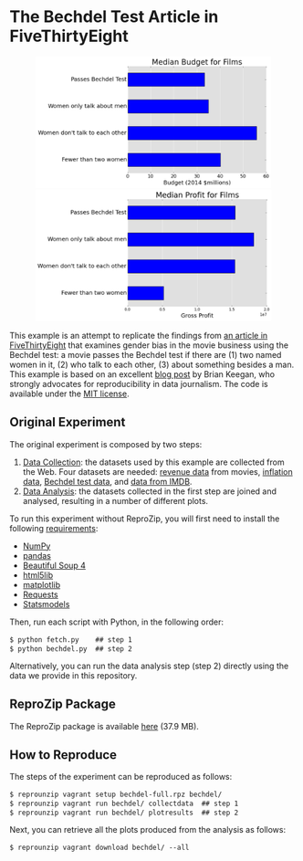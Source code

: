 The Bechdel Test Article in FiveThirtyEight
===========================================

<div align="center"><img src="median_budget.png" height="230">
<img src="median_profit.png" height="230"></div>

This example is an attempt to replicate the findings from [an article in FiveThirtyEight](http://fivethirtyeight.com/features/the-dollar-and-cents-case-against-hollywoods-exclusion-of-women/) that examines gender bias in the movie business using the Bechdel test: a movie passes the Bechdel test if there are (1) two named women in it, (2) who talk to each other, (3) about something besides a man. This example is based on an excellent [blog post](http://nbviewer.jupyter.org/github/brianckeegan/Bechdel/blob/master/Bechdel_test.ipynb) by Brian Keegan, who strongly advocates for reproducibility in data journalism. The code is available under the [MIT license](LICENSE).

Original Experiment
-------------------

The original experiment is composed by two steps:

1. [Data Collection](fetch.py): the datasets used by this example are collected from the Web. Four datasets are needed: [revenue data](revenue.csv) from movies, [inflation data](cpi.csv), [Bechdel test data](bechdel.json), and [data from IMDB](imdb_data.json).
2. [Data Analysis](bechdel.py): the datasets collected in the first step are joined and analysed, resulting in a number of different plots.

To run this experiment without ReproZip, you will first need to install the following [requirements](requirements.txt):

* [NumPy](http://www.numpy.org/)
* [pandas](http://pandas.pydata.org/)
* [Beautiful Soup 4](https://pypi.python.org/pypi/beautifulsoup4)
* [html5lib](https://github.com/html5lib/html5lib-python)
* [matplotlib](http://matplotlib.org/)
* [Requests](http://docs.python-requests.org/en/master/)
* [Statsmodels](http://statsmodels.sourceforge.net/index.html)

Then, run each script with Python, in the following order:

    $ python fetch.py    ## step 1
    $ python bechdel.py  ## step 2

Alternatively, you can run the data analysis step (step 2) directly using the data we provide in this repository.

ReproZip Package
----------------

The ReproZip package is available [here](https://nyu.box.com/s/kg8o1hlg1t8mr4yony3baxuiiw37latv) (37.9 MB).

How to Reproduce
----------------

The steps of the experiment can be reproduced as follows:

    $ reprounzip vagrant setup bechdel-full.rpz bechdel/
    $ reprounzip vagrant run bechdel/ collectdata  ## step 1
    $ reprounzip vagrant run bechdel/ plotresults  ## step 2

Next, you can retrieve all the plots produced from the analysis as follows:

    $ reprounzip vagrant download bechdel/ --all
